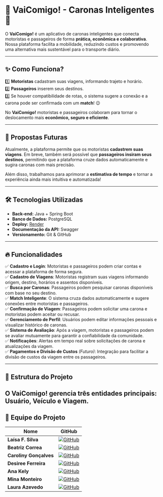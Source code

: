 # 🚗 VaiComigo! - Caronas Inteligentes 💙  

O **VaiComigo!** é um aplicativo de caronas inteligentes que conecta motoristas e passageiros de forma **prática, econômica e colaborativa**. Nossa plataforma facilita a mobilidade, reduzindo custos e promovendo uma alternativa mais sustentável para o transporte diário.  

---

## ✨ Como Funciona?  

1️⃣ **Motoristas** cadastram suas viagens, informando trajeto e horário.  
2️⃣ **Passageiros** inserem seus destinos.  
3️⃣ Se houver compatibilidade de rotas, o sistema sugere a conexão e a carona pode ser confirmada com um **match**! 😉  

No **VaiComigo!** motoristas e passageiros colaboram para tornar o deslocamento mais **econômico, seguro e eficiente**.  

---

## 🚀 Propostas Futuras  

Atualmente, a plataforma permite que os motoristas **cadastrem suas viagens**. Em breve, também será possível que **passageiros insiram seus destinos**, permitindo que a plataforma cruze dados automaticamente e sugira caronas com mais precisão.  

Além disso, trabalhamos para aprimorar a **estimativa de tempo** e tornar a experiência ainda mais intuitiva e automatizada!  

---

## 🛠️ Tecnologias Utilizadas  

- **Back-end:** Java + Spring Boot  
- **Banco de Dados:** PostgreSQL  
- **Deploy:** [Render](https://render.com/)  
- **Documentação da API:** Swagger  
- **Versionamento:** Git & GitHub  

---

## 🔥 Funcionalidades  

✅ **Cadastro e Login**: Motoristas e passageiros podem criar contas e acessar a plataforma de forma segura.  
✅ **Cadastro de Viagens**: Motoristas registram suas viagens informando origem, destino, horários e assentos disponíveis.  
✅ **Busca por Caronas**: Passageiros podem pesquisar caronas disponíveis com base no seu destino.  
✅ **Match Inteligente**: O sistema cruza dados automaticamente e sugere conexões entre motoristas e passageiros.  
✅ **Confirmação de Viagem**: Passageiros podem solicitar uma carona e motoristas podem aceitar ou recusar.  
✅ **Gerenciamento de Perfil**: Usuários podem editar informações pessoais e visualizar histórico de caronas.  
✅ **Sistema de Avaliação**: Após a viagem, motoristas e passageiros podem se avaliar mutuamente para garantir a confiabilidade da comunidade.  
✅ **Notificações**: Alertas em tempo real sobre solicitações de carona e atualizações da viagem.  
✅ **Pagamentos e Divisão de Custos** *(Futuro)*: Integração para facilitar a divisão de custos da viagem entre os passageiros.  

---
## 📂 Estrutura do Projeto  

O **VaiComigo!** gerencia três entidades principais: **Usuário, Veículo e Viagem**.  
---

## 👥 Equipe do Projeto

| Nome | GitHub |
|------|--------|
| **Laísa F. Silva** | [![GitHub](https://img.shields.io/badge/GitHub-Profile-blue?logo=github)](https://github.com/LA1SA0) |
| **Beatriz Correa** | [![GitHub](https://img.shields.io/badge/GitHub-Profile-blue?logo=github)](https://github.com/correabeas) |
| **Caroliny Gonçalves** | [![GitHub](https://img.shields.io/badge/GitHub-Profile-blue?logo=github)](https://github.com/carolgonc) |
| **Desiree Ferreira** | [![GitHub](https://img.shields.io/badge/GitHub-Profile-blue?logo=github)](https://github.com/desireeferreira) |
| **Ana Kely** | [![GitHub](https://img.shields.io/badge/GitHub-Profile-blue?logo=github)](https://github.com/anakelys) |
| **Mina Monteiro** | [![GitHub](https://img.shields.io/badge/GitHub-Profile-blue?logo=github)](https://github.com/0M1n40) |
| **Laura Azevedo** | [![GitHub](https://img.shields.io/badge/GitHub-Profile-blue?logo=github)](https://github.com/laura-azevedo) |
